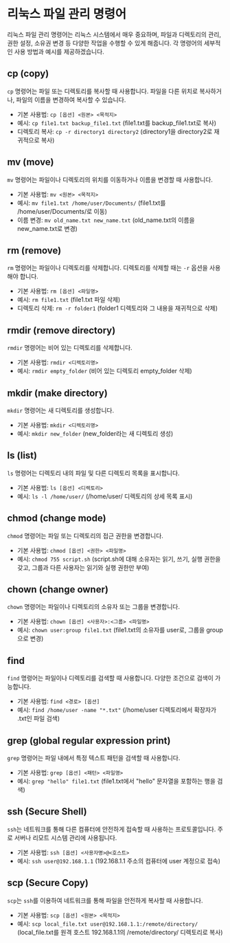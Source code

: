 # 리눅스 파일 관리 명령어

리눅스 파일 관리 명령어는 리눅스 시스템에서 매우 중요하며, 파일과 디렉토리의 관리, 권한 설정, 소유권 변경 등 다양한 작업을 수행할 수 있게 해줍니다. 각 명령어의 세부적인 사용 방법과 예시를 제공하겠습니다.

## cp (copy)
`cp` 명령어는 파일 또는 디렉토리를 복사할 때 사용합니다. 파일을 다른 위치로 복사하거나, 파일의 이름을 변경하여 복사할 수 있습니다.

- 기본 사용법: `cp [옵션] <원본> <목적지>`
- 예시: `cp file1.txt backup_file1.txt` (file1.txt를 backup_file1.txt로 복사)
- 디렉토리 복사: `cp -r directory1 directory2` (directory1을 directory2로 재귀적으로 복사)

## mv (move)
`mv` 명령어는 파일이나 디렉토리의 위치를 이동하거나 이름을 변경할 때 사용합니다.

- 기본 사용법: `mv <원본> <목적지>`
- 예시: `mv file1.txt /home/user/Documents/` (file1.txt를 /home/user/Documents/로 이동)
- 이름 변경: `mv old_name.txt new_name.txt` (old_name.txt의 이름을 new_name.txt로 변경)

## rm (remove)
`rm` 명령어는 파일이나 디렉토리를 삭제합니다. 디렉토리를 삭제할 때는 `-r` 옵션을 사용해야 합니다.

- 기본 사용법: `rm [옵션] <파일명>`
- 예시: `rm file1.txt` (file1.txt 파일 삭제)
- 디렉토리 삭제: `rm -r folder1` (folder1 디렉토리와 그 내용을 재귀적으로 삭제)

## rmdir (remove directory)
`rmdir` 명령어는 비어 있는 디렉토리를 삭제합니다.

- 기본 사용법: `rmdir <디렉토리명>`
- 예시: `rmdir empty_folder` (비어 있는 디렉토리 empty_folder 삭제)

## mkdir (make directory)
`mkdir` 명령어는 새 디렉토리를 생성합니다.

- 기본 사용법: `mkdir <디렉토리명>`
- 예시: `mkdir new_folder` (new_folder라는 새 디렉토리 생성)

## ls (list)
`ls` 명령어는 디렉토리 내의 파일 및 다른 디렉토리 목록을 표시합니다.

- 기본 사용법: `ls [옵션] <디렉토리>`
- 예시: `ls -l /home/user/` (/home/user/ 디렉토리의 상세 목록 표시)

## chmod (change mode)
`chmod` 명령어는 파일 또는 디렉토리의 접근 권한을 변경합니다.

- 기본 사용법: `chmod [옵션] <권한> <파일명>`
- 예시: `chmod 755 script.sh` (script.sh에 대해 소유자는 읽기, 쓰기, 실행 권한을 갖고, 그룹과 다른 사용자는 읽기와 실행 권한만 부여)

## chown (change owner)
`chown` 명령어는 파일이나 디렉토리의 소유자 또는 그룹을 변경합니다.

- 기본 사용법: `chown [옵션] <사용자>:<그룹> <파일명>`
- 예시: `chown user:group file1.txt` (file1.txt의 소유자를 user로, 그룹을 group으로 변경)

## find
`find` 명령어는 파일이나 디렉토리를 검색할 때 사용합니다. 다양한 조건으로 검색이 가능합니다.

- 기본 사용법: `find <경로> [옵션]`
- 예시: `find /home/user -name "*.txt"` (/home/user 디렉토리에서 확장자가 .txt인 파일 검색)

## grep (global regular expression print)
`grep` 명령어는 파일 내에서 특정 텍스트 패턴을 검색할 때 사용합니다.

- 기본 사용법: `grep [옵션] <패턴> <파일명>`
- 예시: `grep "hello" file1.txt` (file1.txt에서 "hello" 문자열을 포함하는 행을 검색)
  
## ssh (Secure Shell)
`ssh`는 네트워크를 통해 다른 컴퓨터에 안전하게 접속할 때 사용하는 프로토콜입니다. 주로 서버나 리모트 시스템 관리에 사용됩니다.

- 기본 사용법: `ssh [옵션] <사용자명>@<호스트>`
- 예시: `ssh user@192.168.1.1` (192.168.1.1 주소의 컴퓨터에 user 계정으로 접속)

## scp (Secure Copy)
`scp`는 `ssh`를 이용하여 네트워크를 통해 파일을 안전하게 복사할 때 사용합니다.

- 기본 사용법: `scp [옵션] <원본> <목적지>`
- 예시: `scp local_file.txt user@192.168.1.1:/remote/directory/` (local_file.txt를 원격 호스트 192.168.1.1의 /remote/directory/ 디렉토리로 복사)

